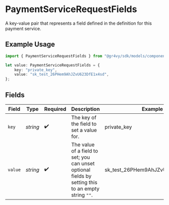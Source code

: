 # PaymentServiceRequestFields

A key-value pair that represents a field defined in the definition for this payment service.

## Example Usage

```typescript
import { PaymentServiceRequestFields } from "@gr4vy/sdk/models/components";

let value: PaymentServiceRequestFields = {
    key: "private_key",
    value: "sk_test_26PHem9AhJZvU623DfE1x4sd",
};
```

## Fields

| Field                                                                                               | Type                                                                                                | Required                                                                                            | Description                                                                                         | Example                                                                                             |
| --------------------------------------------------------------------------------------------------- | --------------------------------------------------------------------------------------------------- | --------------------------------------------------------------------------------------------------- | --------------------------------------------------------------------------------------------------- | --------------------------------------------------------------------------------------------------- |
| `key`                                                                                               | *string*                                                                                            | :heavy_check_mark:                                                                                  | The key of the field to set a value for.                                                            | private_key                                                                                         |
| `value`                                                                                             | *string*                                                                                            | :heavy_check_mark:                                                                                  | The value of a field to set; you can unset optional fields by setting this to an empty string `""`. | sk_test_26PHem9AhJZvU623DfE1x4sd                                                                    |